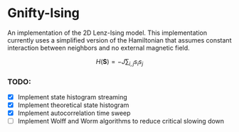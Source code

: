 # Gnifty-Ising

An implementation of the 2D Lenz-Ising model. This implementation currently
uses a simplified version of the Hamiltonian that assumes constant interaction 
between neighbors and no external magnetic field.

$$H(\mathbf{S})=-J\sum_{i,j}s_{i}s_{j}$$

### TODO:
- [x] Implement state histogram streaming
- [x] Implement theoretical state histogram
- [x] Implement autocorrelation time sweep
- [ ] Implement Wolff and Worm algorithms to reduce critical slowing down
